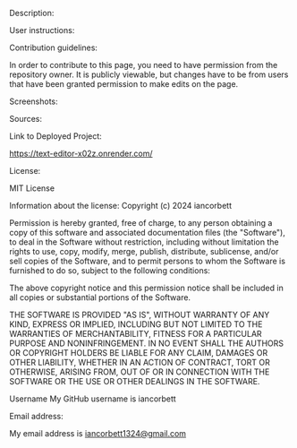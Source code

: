Description:


User instructions:



Contribution guidelines:

In order to contribute to this page, you need to have permission from the repository owner. It is publicly viewable, but changes have to be from users that have been granted permission to make edits on the page.

Screenshots:

Sources:

Link to Deployed Project:

https://text-editor-x02z.onrender.com/

License:

MIT License

Information about the license: Copyright (c) 2024 iancorbett

Permission is hereby granted, free of charge, to any person obtaining a copy of this software and associated documentation files (the "Software"), to deal in the Software without restriction, including without limitation the rights to use, copy, modify, merge, publish, distribute, sublicense, and/or sell copies of the Software, and to permit persons to whom the Software is furnished to do so, subject to the following conditions:

The above copyright notice and this permission notice shall be included in all copies or substantial portions of the Software.

THE SOFTWARE IS PROVIDED "AS IS", WITHOUT WARRANTY OF ANY KIND, EXPRESS OR IMPLIED, INCLUDING BUT NOT LIMITED TO THE WARRANTIES OF MERCHANTABILITY, FITNESS FOR A PARTICULAR PURPOSE AND NONINFRINGEMENT. IN NO EVENT SHALL THE AUTHORS OR COPYRIGHT HOLDERS BE LIABLE FOR ANY CLAIM, DAMAGES OR OTHER LIABILITY, WHETHER IN AN ACTION OF CONTRACT, TORT OR OTHERWISE, ARISING FROM, OUT OF OR IN CONNECTION WITH THE SOFTWARE OR THE USE OR OTHER DEALINGS IN THE SOFTWARE.

Username My GitHub username is iancorbett

Email address:

My email address is iancorbett1324@gmail.com
